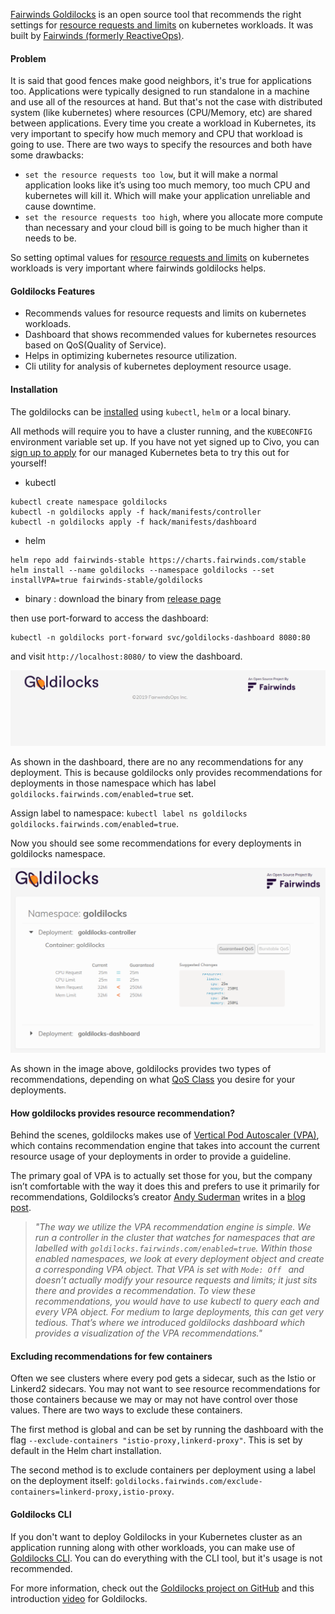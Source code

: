 [Fairwinds Goldilocks](https://github.com/FairwindsOps/goldilocks) is an open source tool that recommends the right settings for [resource requests and limits](https://kubernetes.io/docs/concepts/configuration/manage-resources-containers/#requests-and-limits) on kubernetes workloads. It was built by [Fairwinds (formerly ReactiveOps)](https://www.fairwinds.com/).

#### Problem
It is said that good fences make good neighbors, it's true for applications too. Applications were typically designed to run standalone in a machine and use all of the resources at hand. But that's not the case with distributed system (like kubernetes) where resources (CPU/Memory, etc) are shared between applications. Every time you create a workload in Kubernetes, its very important to specify how much memory and CPU that workload is going to use. There are two ways to specify the resources and both have some drawbacks:
- `set the resource requests too low`, but it will make a normal application looks like it’s using too much memory, too much CPU and kubernetes will kill it. Which will make your application unreliable and cause downtime.
- `set the resource requests too high`, where you allocate more compute than necessary and your cloud bill is going to be much higher than it needs to be.

So setting optimal values for [resource requests and limits](https://kubernetes.io/docs/concepts/configuration/manage-resources-containers/#requests-and-limits) on kubernetes workloads is very important where fairwinds goldilocks helps.

#### Goldilocks Features
- Recommends values for resource requests and limits on kubernetes workloads.
- Dashboard that shows recommended values for kubernetes resources based on QoS(Quality of Service).
- Helps in optimizing kubernetes resource utilization.
- Cli utility for analysis of kubernetes deployment resource usage.

#### Installation
The goldilocks can be [installed](https://github.com/FairwindsOps/goldilocks#installation) using `kubectl`, `helm` or a local binary.

All methods will require you to have a cluster running, and the `KUBECONFIG` environment variable set up. If you have not yet signed up to Civo, you can [sign up to apply](https://www.civo.com/signup) for our managed Kubernetes beta to try this out for yourself!

- kubectl
```
kubectl create namespace goldilocks
kubectl -n goldilocks apply -f hack/manifests/controller
kubectl -n goldilocks apply -f hack/manifests/dashboard
```
- helm
```
helm repo add fairwinds-stable https://charts.fairwinds.com/stable
helm install --name goldilocks --namespace goldilocks --set installVPA=true fairwinds-stable/goldilocks
```
- binary : download the binary from [release page](https://github.com/FairwindsOps/goldilocks/releases)

then use port-forward to access the dashboard:
```
kubectl -n goldilocks port-forward svc/goldilocks-dashboard 8080:80
```
and visit `http://localhost:8080/` to view the dashboard.

![goldilocks1](https://github.com/milindchawre/civo-k8s/raw/master/blog/goldilocks/images/g1.png)

As shown in the dashboard, there are no any recommendations for any deployment. This is because goldilocks only provides 
recommendations for deployments in those namespace which has label `goldilocks.fairwinds.com/enabled=true` set.

Assign label to namespace: `kubectl label ns goldilocks goldilocks.fairwinds.com/enabled=true`.

Now you should see some recommendations for every deployments in goldilocks namespace.

![goldilocks2](https://github.com/milindchawre/civo-k8s/raw/master/blog/goldilocks/images/g2.png)

As shown in the image above, goldilocks provides two types of recommendations, depending on what [QoS Class](https://kubernetes.io/docs/tasks/configure-pod-container/quality-service-pod/) you desire for your deployments.

#### How goldilocks provides resource recommendation?

Behind the scenes, goldilocks makes use of [Vertical Pod Autoscaler (VPA)](https://github.com/kubernetes/autoscaler/tree/master/vertical-pod-autoscaler), which contains recommendation engine that takes into account the current resource usage of your deployments in order to provide a guideline.

The primary goal of VPA is to actually set those for you, but the company isn’t comfortable with the way it does this and 
prefers to use it primarily for recommendations, Goldilocks’s creator [Andy Suderman](https://www.linkedin.com/in/sudermanjr/) writes in a [blog post](https://www.fairwinds.com/news/introducing-goldilocks-a-tool-for-recommending-resource-requests).

>*"The way we utilize the VPA recommendation engine is simple. We run a controller in the cluster that watches for namespaces that are labelled with `goldilocks.fairwinds.com/enabled=true`. Within those enabled namespaces, we look at every deployment object and create a corresponding VPA object. That VPA is set with `Mode: Off ` and doesn’t actually modify your resource requests and limits; it just sits there and provides a recommendation. To view these recommendations, you would have to use kubectl to query each and every VPA object. For medium to large deployments, this can get very tedious. That’s where we introduced goldilocks dashboard which provides a visualization of the VPA recommendations."*

#### Excluding recommendations for few containers
Often we see clusters where every pod gets a sidecar, such as the Istio or Linkerd2 sidecars. You may not want to see resource recommendations for those containers because we may or may not have control over those values. There are two ways to exclude these containers.

The first method is global and can be set by running the dashboard with the flag `--exclude-containers "istio-proxy,linkerd-proxy"`. This is set by default in the Helm chart installation.

The second method is to exclude containers per deployment using a label on the deployment itself: `goldilocks.fairwinds.com/exclude-containers=linkerd-proxy,istio-proxy`.

#### Goldilocks CLI
If you don't want to deploy Goldilocks in your Kubernetes cluster as an application running along with other workloads, you can make use of [Goldilocks CLI](https://github.com/FairwindsOps/goldilocks#cli-usage-not-recommended). You can do everything with the CLI tool, but it's usage is not recommended.

For more information, check out the [Goldilocks project on GitHub](https://github.com/FairwindsOps/goldilocks) and this introduction [video](https://www.youtube.com/watch?v=WwiRDJ9THMc) for Goldilocks.

